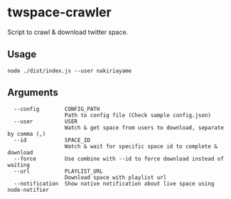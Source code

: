 # twspace-crawler

Script to crawl & download twitter space.

## Usage

```
node ./dist/index.js --user nakiriayame
```

## Arguments

```
  --config        CONFIG_PATH
                  Path to config file (Check sample config.json)
  --user          USER
                  Watch & get space from users to download, separate by comma (,)
  --id            SPACE_ID
                  Watch & wait for specific space id to complete & download
  --force         Use combine with --id to force download instead of waiting
  --url           PLAYLIST_URL
                  Download space with playlist url
  --notification  Show native notification about live space using node-notifier
```
